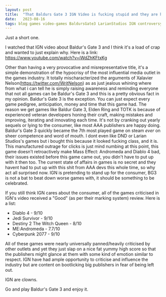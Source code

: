 ```yaml
---
layout: post
title:  "That Baldurs Gate 3 IGN Video is fucking stupid and they are hypocrites"
date:   2023-08-16
tags: blog games video-games BaldursGate3 LarianStudios IGN controversy
---
```


Just a short one.

I watched that IGN video about Baldur's Gate 3 and I think it's a load of crap and wanted to just explain why. Here is a link: https://www.youtube.com/watch?v=iWdZhKFtxKg

Other than having a very provocative and misrepresentative title, it's a simple demonstration of the hypocrisy of the most influential media outlet in the games industry. It totally mischaracterized the arguments of Xalavier Nelson(https://twitter.com/WritNelson) as as just jealous whining where from what i can tell he is simply raising awareness and reminding everyone that not all games can be Baldur's Gate 3 and this is a pretty obvious fact in my opinion. Baldur's Gate 3 is the exception. You can just expect every game pedigree, anticipation, money and time that this game had. The reason we get games like Baldur Gate 3, Elden Ring and TOTK is because of experienced veteran developers honing their craft, making mistakes and improving, iterating and innovating each time. It's not by cranking out yearly sequels or lying to the consumer, like most AAA publishers are happy doing. Baldur's Gate 3 quickly became the 7th most played game on steam *ever* on sheer competence and word of mouth. I dont even like DND or Larian Studios's games but i bought this because it looked fucking class, and it is. This manufactured outrage for clicks is just mind numbing at this point, this game doesn’t retroactively make Mass Effect: Andromeda and Diablo 4 bad, their issues existed before this game came out, you didn't have to put up with it then too. The current state of affairs in games is no secret and they havent had to put up with this shit from AAA devs this whole time, so why act all surprised now. IGN is pretending to stand up for the consumer, BG3 is not a bat to beat down worse games with, it should be something to be celebrated.

If you still think IGN cares about the consumer, all of the games criticised in IGN's video received a "Good" (as per their marking system) review. Here is a list:

- Diablo 4 - 9/10
- Jedi Survivor - 9/10
- Destiny 2 The Witch Queen - 8/10
- ME:Andromeda - 7.7/10
- Cyberpunk 2077 - 9/10

All of these games were nearly universally panned/heavily criticised by other outlets and yet they just slap on a nice fat yummy high score so that the publishers might glance at them with some kind of emotion similar to respect. IGN have had ample opportunity to criticise and influence the industry but are content on bootlicking big publishers in fear of being left out.

IGN are clowns.

Go and play Baldur's Gate 3 and enjoy it.

